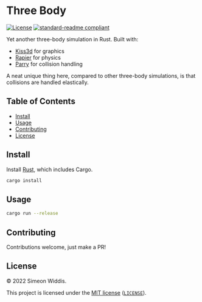 <!-- SPDX-License-Identifier: MIT -->

# Three Body

[![License](https://img.shields.io/badge/license-MIT-informational?style=flat-square)](COPYRIGHT.md)
[![standard-readme compliant](https://img.shields.io/badge/readme%20style-standard-brightgreen.svg?style=flat-square)](https://github.com/RichardLitt/standard-readme)

Yet another three-body simulation in Rust.
Built with:

- [Kiss3d](https://crates.io/crates/kiss3d) for graphics
- [Rapier](https://rapier.rs/) for physics
- [Parry](https://parry.rs/) for collision handling

A neat unique thing here, compared to other three-body simulations, is that collisions are handled elastically.

## Table of Contents

- [Install](#install)
- [Usage](#usage)
- [Contributing](#contributing)
- [License](#license)

## Install

Install [Rust](https://www.rust-lang.org/), which includes Cargo.

```bash
cargo install
```

## Usage

```bash
cargo run --release
```

## Contributing

Contributions welcome, just make a PR!

## License

&copy; 2022 Simeon Widdis.

This project is licensed under the [MIT license](https://opensource.org/licenses/MIT) ([`LICENSE`](LICENSE)).
